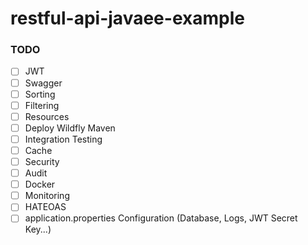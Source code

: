 # restful-api-javaee-example

### TODO

- [ ] JWT
- [ ] Swagger
- [ ] Sorting
- [ ] Filtering
- [ ] Resources
- [ ] Deploy Wildfly Maven
- [ ] Integration Testing
- [ ] Cache
- [ ] Security
- [ ] Audit
- [ ] Docker
- [ ] Monitoring
- [ ] HATEOAS
- [ ] application.properties Configuration (Database, Logs, JWT Secret Key...)